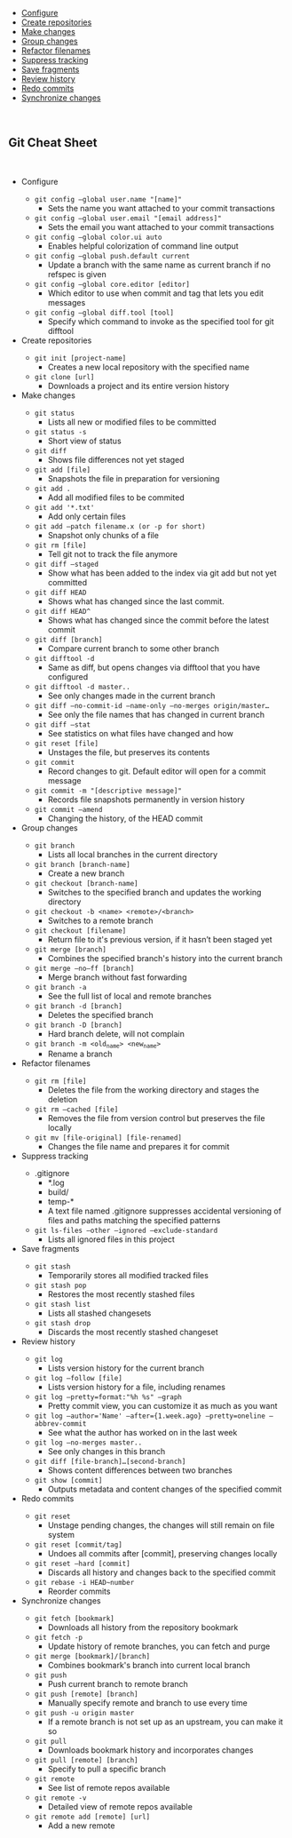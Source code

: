 <html>
<body>
<div id="table-of-contents">
<div id="text-table-of-contents">
<ul>
<li><a href="#sec-1">Configure</a></li>
<li><a href="#sec-2">Create repositories</a></li>
<li><a href="#sec-3">Make changes</a></li>
<li><a href="#sec-4">Group changes</a></li>
<li><a href="#sec-5">Refactor filenames</a></li>
<li><a href="#sec-6">Suppress tracking</a></li>
<li><a href="#sec-7">Save fragments</a></li>
<li><a href="#sec-8">Review history</a></li>
<li><a href="#sec-9">Redo commits</a></li>
<li><a href="#sec-10">Synchronize changes</a></li>
</ul>
</div>
</div>
<br>
<h2>Git Cheat Sheet</h2>
<br>
<ul>
<li>Configure<a id="sec-1" name="sec-1">
<ul>
<li><code>git config &#x2013;global user.name "[name]"</code>
<ul>
<li>Sets the name you want attached to your commit transactions</li>
</ul>
</li>
<li><code>git config &#x2013;global user.email "[email address]"</code>
<ul>
<li>Sets the email you want attached to your commit transactions</li>
</ul>
</li>
<li><code>git config &#x2013;global color.ui auto</code>
<ul>
<li>Enables helpful colorization of command line output</li>
</ul>
</li>
<li><code>git config &#x2013;global push.default current</code>
<ul>
<li>Update a branch with the same name as current branch if no refspec is given</li>
</ul>
</li>
<li><code>git config &#x2013;global core.editor [editor]</code>
<ul>
<li>Which editor to use when commit and tag that lets you edit messages</li>
</ul>
</li>
<li><code>git config &#x2013;global diff.tool [tool]</code>
<ul>
<li>Specify which command to invoke as the specified tool for git difftool</li>
</ul>
</li>
</ul>
</li>
<li>Create repositories<a id="sec-2" name="sec-2">
<ul>
<li><code>git init [project-name]</code>
<ul>
<li>Creates a new local repository with the specified name</li>
</ul>
</li>
<li><code>git clone [url]</code>
<ul>
<li>Downloads a project and its entire version history</li>
</ul>
</li>
</ul>
</li>
<li>Make changes<a id="sec-3" name="sec-3">
<ul>
<li><code>git status</code>
<ul>
<li>Lists all new or modified files to be committed</li>
</ul>
</li>
<li><code>git status -s</code>
<ul>
<li>Short view of status</li>
</ul>
</li>
<li><code>git diff</code>
<ul>
<li>Shows file differences not yet staged</li>
</ul>
</li>
<li><code>git add [file]</code>
<ul>
<li>Snapshots the file in preparation for versioning</li>
</ul>
</li>
<li><code>git add .</code>
<ul>
<li>Add all modified files to be commited</li>
</ul>
</li>
<li><code>git add '*.txt'</code>
<ul>
<li>Add only certain files</li>
</ul>
</li>
<li><code>git add &#x2013;patch filename.x (or -p for short)</code>
<ul>
<li>Snapshot only chunks of a file</li>
</ul>
</li>
<li><code>git rm [file]</code>
<ul>
<li>Tell git not to track the file anymore</li>
</ul>
</li>
<li><code>git diff &#x2013;staged</code>
<ul>
<li>Show what has been added to the index via git add but not yet committed</li>
</ul>
</li>
<li><code>git diff HEAD</code>
<ul>
<li>Shows what has changed since the last commit.</li>
</ul>
</li>
<li><code>git diff HEAD^</code>
<ul>
<li>Shows what has changed since the commit before the latest commit</li>
</ul>
</li>
<li><code>git diff [branch]</code>
<ul>
<li>Compare current branch to some other branch</li>
</ul>
</li>
<li><code>git difftool -d</code>
<ul>
<li>Same as diff, but opens changes via difftool that you have configured</li>
</ul>
</li>
<li><code>git difftool -d master..</code>
<ul>
<li>See only changes made in the current branch</li>
</ul>
</li>
<li><code>git diff &#x2013;no-commit-id &#x2013;name-only &#x2013;no-merges origin/master&#x2026;</code>
<ul>
<li>See only the file names that has changed in current branch</li>
</ul>
</li>
<li><code>git diff &#x2013;stat</code>
<ul>
<li>See statistics on what files have changed and how</li>
</ul>
</li>
<li><code>git reset [file]</code>
<ul>
<li>Unstages the file, but preserves its contents</li>
</ul>
</li>
<li><code>git commit</code>
<ul>
<li>Record changes to git. Default editor will open for a commit message</li>
</ul>
</li>
<li><code>git commit -m "[descriptive message]"</code>
<ul>
<li>Records file snapshots permanently in version history</li>
</ul>
</li>
<li><code>git commit &#x2013;amend</code>
<ul>
<li>Changing the history, of the HEAD commit</li>
</ul>
</li>
</ul>
</li>
<li>Group changes<a id="sec-4" name="sec-4">
<ul>
<li><code>git branch</code>
<ul>
<li>Lists all local branches in the current directory</li>
</ul>
</li>
<li><code>git branch [branch-name]</code>
<ul>
<li>Create a new branch</li>
</ul>
</li>
<li><code>git checkout [branch-name]</code>
<ul>
<li>Switches to the specified branch and updates the working directory</li>
</ul>
</li>
<li><code>git checkout -b &lt;name&gt; &lt;remote&gt;/&lt;branch&gt;</code>
<ul>
<li>Switches to a remote branch</li>
</ul>
</li>
<li><code>git checkout [filename]</code>
<ul>
<li>Return file to it's previous version, if it hasn’t been staged yet</li>
</ul>
</li>
<li><code>git merge [branch]</code>
<ul>
<li>Combines the specified branch's history into the current branch</li>
</ul>
</li>
<li><code>git merge &#x2013;no&#x2013;ff [branch]</code>
<ul>
<li>Merge branch without fast forwarding</li>
</ul>
</li>
<li><code>git branch -a</code>
<ul>
<li>See the full list of local and remote branches</li>
</ul>
</li>
<li><code>git branch -d [branch]</code>
<ul>
<li>Deletes the specified branch</li>
</ul>
</li>
<li><code>git branch -D [branch]</code>
<ul>
<li>Hard branch delete, will not complain</li>
</ul>
</li>
<li><code>git branch -m &lt;old<sub>name</sub>&gt; &lt;new<sub>name</sub>&gt;</code>
<ul>
<li>Rename a branch</li>
</ul>
</li>
</ul>
</li>
<li>Refactor filenames<a id="sec-5" name="sec-5">
<ul>
<li><code>git rm [file]</code>
<ul>
<li>Deletes the file from the working directory and stages the deletion</li>
</ul>
</li>
<li><code>git rm &#x2013;cached [file]</code>
<ul>
<li>Removes the file from version control but preserves the file locally</li>
</ul>
</li>
<li><code>git mv [file-original] [file-renamed]</code>
<ul>
<li>Changes the file name and prepares it for commit</li>
</ul>
</li>
</ul>
</li>
<li>Suppress tracking<a id="sec-6" name="sec-6">
<ul>
<li>.gitignore
<ul>
<li>*.log</li>
<li>build/</li>
<li>temp-*</li>
<li>A text file named .gitignore suppresses accidental versioning of files and paths matching the specified patterns</li>
</ul>
</li>
<li><code>git ls-files &#x2013;other &#x2013;ignored &#x2013;exclude-standard</code>
<ul>
<li>Lists all ignored files in this project</li>
</ul>
</li>
</ul>
</li>
<li>Save fragments<a id="sec-7" name="sec-7">
<ul>
<li><code>git stash</code>
<ul>
<li>Temporarily stores all modified tracked files</li>
</ul>
</li>
<li><code>git stash pop</code>
<ul>
<li>Restores the most recently stashed files</li>
</ul>
</li>
<li><code>git stash list</code>
<ul>
<li>Lists all stashed changesets</li>
</ul>
</li>
<li><code>git stash drop</code>
<ul>
<li>Discards the most recently stashed changeset</li>
</ul>
</li>
</ul>
</li>
<li>Review history<a id="sec-8" name="sec-8">
<ul>
<li><code>git log</code>
<ul>
<li>Lists version history for the current branch</li>
</ul>
</li>
<li><code>git log &#x2013;follow [file]</code>
<ul>
<li>Lists version history for a file, including renames</li>
</ul>
</li>
<li><code>git log &#x2013;pretty=format:"%h %s" &#x2013;graph</code>
<ul>
<li>Pretty commit view, you can customize it as much as you want</li>
</ul>
</li>
<li><code>git log &#x2013;author='Name' &#x2013;after={1.week.ago} &#x2013;pretty=oneline &#x2013;abbrev-commit</code>
<ul>
<li>See what the author has worked on in the last week</li>
</ul>
</li>
<li><code>git log &#x2013;no-merges master..</code>
<ul>
<li>See only changes in this branch</li>
</ul>
</li>
<li><code>git diff [file-branch]&#x2026;[second-branch]</code>
<ul>
<li>Shows content differences between two branches</li>
</ul>
</li>
<li><code>git show [commit]</code>
<ul>
<li>Outputs metadata and content changes of the specified commit</li>
</ul>
</li>
</ul>
</li>
<li>Redo commits<a id="sec-9" name="sec-9">
<ul>
<li><code>git reset</code>
<ul>
<li>Unstage pending changes, the changes will still remain on file system</li>
</ul>
</li>
<li><code>git reset [commit/tag]</code>
<ul>
<li>Undoes all commits after [commit], preserving changes locally</li>
</ul>
</li>
<li><code>git reset &#x2013;hard [commit]</code>
<ul>
<li>Discards all history and changes back to the specified commit</li>
</ul>
<li><code>git rebase -i HEAD~number</code>
<ul>
<li>Reorder commits</li>
</ul>
</li>
</ul>
</li>
<li>Synchronize changes<a id="sec-10" name="sec-10">
<ul>
<li><code>git fetch [bookmark]</code>
<ul>
<li>Downloads all history from the repository bookmark</li>
</ul>
</li>
<li><code>git fetch -p</code>
<ul>
<li>Update history of remote branches, you can fetch and purge</li>
</ul>
</li>
<li><code>git merge [bookmark]/[branch]</code>
<ul>
<li>Combines bookmark's branch into current local branch</li>
</ul>
</li>
<li><code>git push</code>
<ul>
<li>Push current branch to remote branch</li>
</ul>
</li>
<li><code>git push [remote] [branch]</code>
<ul>
<li>Manually specify remote and branch to use every time</li>
</ul>
</li>
<li><code>git push -u origin master</code>
<ul>
<li>If a remote branch is not set up as an upstream, you can make it so</li>
</ul>
</li>
<li><code>git pull</code>
<ul>
<li>Downloads bookmark history and incorporates changes</li>
</ul>
</li>
<li><code>git pull [remote] [branch]</code>
<ul>
<li>Specify to pull a specific branch</li>
</ul>
</li>
<li><code>git remote</code>
<ul>
<li>See list of remote repos available</li>
</ul>
</li>
<li><code>git remote -v</code>
<ul>
<li>Detailed view of remote repos available</li>
</ul>
</li>
<li><code>git remote add [remote] [url]</code>
<ul>
<li>Add a new remote</li>
</ul>
</li>
</ul>
</li>
</ul>
</div>
</div>
</body>
</html>
